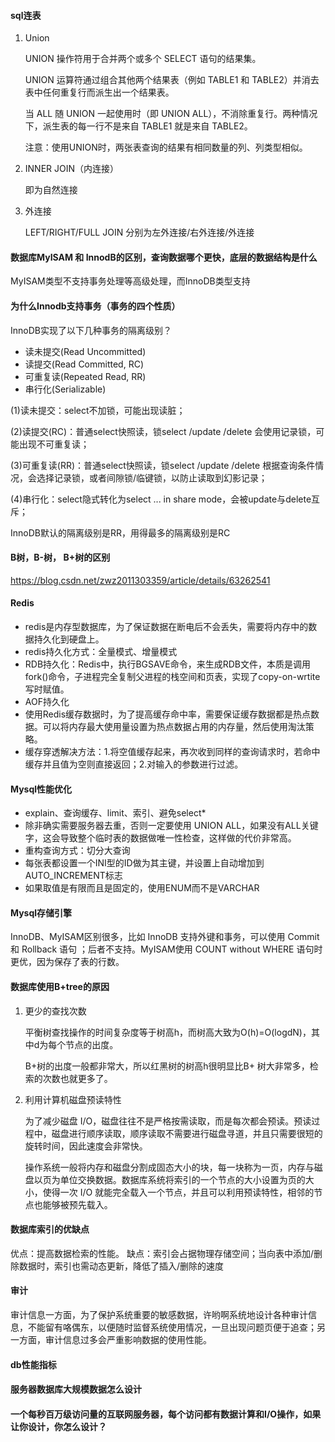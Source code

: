 #### sql连表

1. Union

   UNION 操作符用于合并两个或多个 SELECT 语句的结果集。

   UNION 运算符通过组合其他两个结果表（例如 TABLE1 和 TABLE2）并消去表中任何重复行而派生出一个结果表。

   当 ALL 随 UNION 一起使用时（即 UNION ALL），不消除重复行。两种情况下，派生表的每一行不是来自 TABLE1 就是来自 TABLE2。

   注意：使用UNION时，两张表查询的结果有相同数量的列、列类型相似。

2. INNER JOIN（内连接）

   即为自然连接

3. 外连接

   LEFT/RIGHT/FULL JOIN 分别为左外连接/右外连接/外连接

#### 数据库MyISAM 和 InnodB的区别，查询数据哪个更快，底层的数据结构是什么

MyISAM类型不支持事务处理等高级处理，而InnoDB类型支持

#### 为什么Innodb支持事务（事务的四个性质）

InnoDB实现了以下几种事务的隔离级别？
- 读未提交(Read Uncommitted)
- 读提交(Read Committed, RC)
- 可重复读(Repeated Read, RR)
- 串行化(Serializable)

(1)读未提交：select不加锁，可能出现读脏；

(2)读提交(RC)：普通select快照读，锁select /update /delete 会使用记录锁，可能出现不可重复读；

(3)可重复读(RR)：普通select快照读，锁select /update /delete 根据查询条件情况，会选择记录锁，或者间隙锁/临键锁，以防止读取到幻影记录；

(4)串行化：select隐式转化为select ... in share mode，会被update与delete互斥；

InnoDB默认的隔离级别是RR，用得最多的隔离级别是RC

#### B树，B-树， B+树的区别

https://blog.csdn.net/zwz2011303359/article/details/63262541

#### Redis

- redis是内存型数据库，为了保证数据在断电后不会丢失，需要将内存中的数据持久化到硬盘上。
- redis持久化方式：全量模式、增量模式
- RDB持久化：Redis中，执行BGSAVE命令，来生成RDB文件，本质是调用fork()命令，子进程完全复制父进程的栈空间和页表，实现了copy-on-wrtite写时赋值。
- AOF持久化
- 使用Redis缓存数据时，为了提高缓存命中率，需要保证缓存数据都是热点数据。可以将内存最大使用量设置为热点数据占用的内存量，然后使用淘汰策略。
- 缓存穿透解决方法：1.将空值缓存起来，再次收到同样的查询请求时，若命中缓存并且值为空则直接返回；2.对输入的参数进行过滤。

#### Mysql性能优化

- explain、查询缓存、limit、索引、避免select*
- 除非确实需要服务器去重，否则一定要使用 UNION ALL，如果没有ALL关键字，这会导致整个临时表的数据做唯一性检查，这样做的代价非常高。
- 重构查询方式：切分大查询
- 每张表都设置一个INI型的ID做为其主键，并设置上自动增加到AUTO_INCREMENT标志
- 如果取值是有限而且是固定的，使用ENUM而不是VARCHAR

#### Mysql存储引擎

InnoDB、MyISAM区别很多，比如 InnoDB 支持外键和事务，可以使用 Commit 和 Rollback 语句 ；后者不支持。MyISAM使用 COUNT without WHERE 语句时更优，因为保存了表的行数。

#### 数据库使用B+tree的原因

1. 更少的查找次数

   平衡树查找操作的时间复杂度等于树高h，而树高大致为O(h)=O(logdN)，其中d为每个节点的出度。

   B+树的出度一般都非常大，所以红黑树的树高h很明显比B+ 树大非常多，检索的次数也就更多了。

2. 利用计算机磁盘预读特性

   为了减少磁盘 I/O，磁盘往往不是严格按需读取，而是每次都会预读。预读过程中，磁盘进行顺序读取，顺序读取不需要进行磁盘寻道，并且只需要很短的旋转时间，因此速度会非常快。

   操作系统一般将内存和磁盘分割成固态大小的块，每一块称为一页，内存与磁盘以页为单位交换数据。数据库系统将索引的一个节点的大小设置为页的大小，使得一次 I/O 就能完全载入一个节点，并且可以利用预读特性，相邻的节点也能够被预先载入。

#### 数据库索引的优缺点

优点：提高数据检索的性能。 
缺点：索引会占据物理存储空间；当向表中添加/删除数据时，索引也需动态更新，降低了插入/删除的速度

#### 审计

审计信息一方面，为了保护系统重要的敏感数据，许哟啊系统地设计各种审计信息，不能留有咯偶东，以便随时监督系统使用情况，一旦出现问题页便于追查；另一方面，审计信息过多会严重影响数据的使用性能。

#### db性能指标

#### 服务器数据库大规模数据怎么设计

#### 一个每秒百万级访问量的互联网服务器，每个访问都有数据计算和I/O操作，如果让你设计，你怎么设计？
